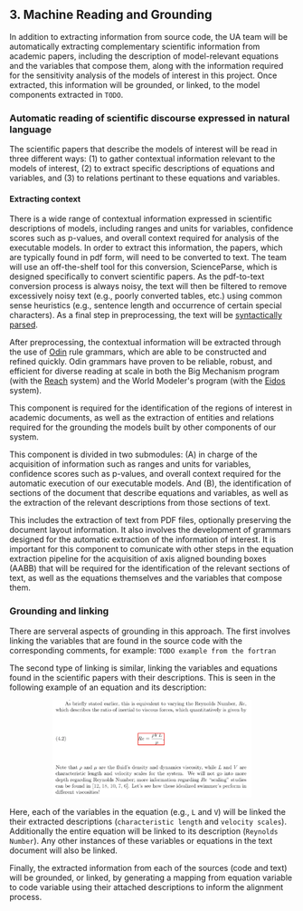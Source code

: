 ## 3. Machine Reading and Grounding

In addition to extracting information from source code, the UA team will be 
automatically extracting complementary scientific information from academic papers,
including the description of model-relevant equations and the variables
that compose them, along with the information required for the sensitivity
analysis of the models of interest in this project.  Once extracted, this information
will be grounded, or linked, to the model components extracted in `TODO`.

### Automatic reading of scientific discourse expressed in natural language

The scientific papers that describe the models of interest will be read in three
different ways: (1) to gather contextual information relevant to the models of interest,
(2) to extract specific descriptions of equations and variables, and (3) to relations 
pertinant to these equations and variables.  

#### Extracting context
There is a wide range of contextual information expressed in scientific descriptions of 
models, including ranges and units for variables, confidence scores such as
p-values, and overall context required for analysis of the
executable models.  In order to extract this information, the papers, which are 
typically found in pdf form, will need to be converted to text.  The team will use 
an off-the-shelf tool for this conversion, ScienceParse, which is designed specifically to 
convert scientific papers.  As the pdf-to-text conversion process is always noisy, the text 
will then be filtered to remove excessively noisy text (e.g., poorly converted tables, etc.)
using common sense heuristics (e.g., sentence length and occurrence of certain special characters).
As a final step in preprocessing, the text will be [syntactically parsed](https://github.com/clulab/processors). 

After preprocessing, the contextual information will be extracted through the use of 
[Odin](http://www.lrec-conf.org/proceedings/lrec2016/pdf/32_Paper.pdf) rule grammars, 
which are able to be constructed and refined quickly.  Odin grammars have proven to be reliable,
robust, and efficient for diverse reading at scale in both the Big Mechanism program 
(with the [Reach](https://academic.oup.com/database/article/2018/1/bay098/5107029) 
system) and the World Modeler's program (with the [Eidos](https://github.com/clulab/eidos/) 
system).

This component is required for the identification of the regions of interest in
academic documents, as well as the extraction of entities and relations required
for the grounding the models built by other components of our system.

This component is divided in two submodules: (A) in charge of the acquisition of
information such as ranges and units for variables, confidence scores such as
p-values, and overall context required for the automatic execution of our
executable models. And (B), the identification of sections of the document that
describe equations and variables, as well as the extraction of the relevant
descriptions from those sections of text.

This includes the extraction of text from PDF files, optionally preserving the
document layout information. It also involves the development of grammars
designed for the automatic extraction of the information of interest. It is
important for this component to comunicate with other steps in the equation
extraction pipeline for the acquisition of axis aligned bounding boxes (AABB)
that will be required for the identification of the relevant sections of text,
as well as the equations themselves and the variables that compose them.

### Grounding and linking

There are serveral aspects of grounding in this approach.  The first involves
linking the variables that are found in the source code with the corresponding
comments, for example: `TODO example from the fortran`

The second type of linking is similar, linking the variables and equations found
in the scientific papers with their descriptions.  This is seen in the following
example of an equation and its description: 

<p align="center">
<img src="figs/reynolds_number_equation_screenshot.png" width="70%">
</p>

Here, each of the variables in the equation (e.g., `L` and `V`) will be linked
the their extracted descriptions (`characteristic length` and `velocity
scales`).  Additionally the entire equation will be linked to its description
(`Reynolds Number`).  Any other instances of these variables or equations in the
text document will also be linked.

Finally, the extracted information from each of the sources (code and text) will
be grounded, or linked, by generating a mapping from equation variable to code
variable using their attached descriptions to inform the alignment process.
